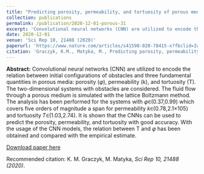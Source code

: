 ```yaml
---
title: "Predicting porosity, permeability, and tortuosity of porous media from images by deep learning"
collection: publications
permalink: /publication/2020-12-01-porous-31
excerpt: 'Convolutional neural networks (CNN) are utilized to encode the relation between initial configurations of obstacles and three fundamental quantities in porous media: porosity (𝜑), permeability (k), and tortuosity (T). The two-dimensional systems with obstacles are considered. The fluid flow through a porous medium is simulated with the lattice Boltzmann method. The analysis has been performed for the systems with 𝜑∈(0.37,0.99) which covers five orders of magnitude a span for permeability 𝑘∈(0.78,2.1×105) and tortuosity 𝑇∈(1.03,2.74). It is shown that the CNNs can be used to predict the porosity, permeability, and tortuosity with good accuracy. With the usage of the CNN models, the relation between T and 𝜑 has been obtained and compared with the empirical estimate.'
date: 2020-12-01
venue: 'Sci Rep 10, 21488 (2020)'
paperurl: 'https://www.nature.com/articles/s41598-020-78415-x?fbclid=IwAR34VQLiWCTHAJh5yVuH2iJvZs_z6Iw1Iy_p40YF5JnnrNvWVHwTvCjBiiY'
citation: 'Graczyk, K.M., Matyka, M., Predicting porosity, permeability, and tortuosity of porous media from images by deep learning. Sci Rep 10, 21488 (2020)'
---
```

__Abstract:__ Convolutional neural networks (CNN) are utilized to encode the relation between initial configurations of obstacles and three fundamental quantities in porous media: porosity (𝜑), permeability (k), and tortuosity (T). The two-dimensional systems with obstacles are considered. The fluid flow through a porous medium is simulated with the lattice Boltzmann method. The analysis has been performed for the systems with 𝜑∈(0.37,0.99) which covers five orders of magnitude a span for permeability 𝑘∈(0.78,2.1×105) and tortuosity 𝑇∈(1.03,2.74). It is shown that the CNNs can be used to predict the porosity, permeability, and tortuosity with good accuracy. With the usage of the CNN models, the relation between T and 𝜑 has been obtained and compared with the empirical estimate.

[Download paper here](https://www.nature.com/articles/s41598-020-78415-x.pdf)

Recommended citation: K. M. Graczyk, M. Matyka, <i>Sci Rep 10, 21488 (2020)</i>.
